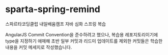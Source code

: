 # sparta-spring-remind
스파르타코딩클럽 내일배움캠프 자바 심화 스프링 복습 

AngularJS Commit Convention을 준수하려고 했으나, 복습용 레포지토리이기에 type을 지정하기 애매해 초반 일부 커밋과 리드미 업데이트를 제외한 커밋들은 학습한 내용을 커밋 메세지로 작성했습니다.